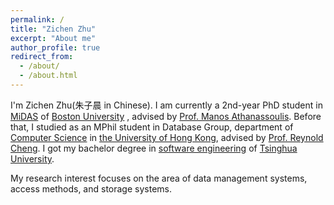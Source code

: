 ```yaml
---
permalink: /
title: "Zichen Zhu"
excerpt: "About me"
author_profile: true
redirect_from: 
  - /about/
  - /about.html
---
```



I'm Zichen Zhu(朱子晨 in Chinese). I am currently a 2nd-year PhD student in [MiDAS](https://midas.bu.edu/) of [Boston University](https://www.bu.edu/) , advised by [Prof. Manos Athanassoulis](http://manos.athanassoulis.net/). Before that, I studied as an MPhil student in Database Group, department of [Computer Science](https://www.cs.hku.hk/) in [the University of Hong Kong](https://hku.hk/), advised by [Prof. Reynold Cheng](https://i.cs.hku.hk/~ckcheng/).
I got my bachelor degree in [software engineering](http://www.thss.tsinghua.edu.cn) of [Tsinghua University](tsinghua.edu.cn).

My research interest focuses on the area of data management systems, access methods, and storage systems.